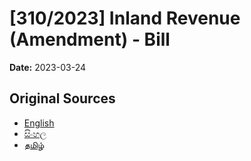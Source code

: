 # [310/2023] Inland Revenue (Amendment) - Bill

**Date:** 2023-03-24

## Original Sources

- [English](https://documents.gov.lk/view/bills/2023/3/310-2023_E.pdf)
- [සිංහල](https://documents.gov.lk/view/bills/2023/3/310-2023_S.pdf)
- [தமிழ்](https://documents.gov.lk/view/bills/2023/3/310-2023_T.pdf)

